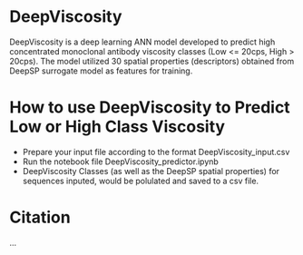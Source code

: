 # DeepViscosity
DeepViscosity is a deep learning ANN model developed to predict high concentrated monoclonal antibody viscosity classes (Low <= 20cps, High > 20cps). The model utilized 30 spatial properties (descriptors) obtained from DeepSP surrogate model as features for training.

# How to use DeepViscosity to Predict Low or High Class Viscosity
- Prepare your input file according to the format DeepViscosity_input.csv
- Run the notebook file DeepViscosity_predictor.ipynb
- DeepViscosity Classes (as well as the DeepSP spatial properties) for sequences inputed, would be polulated and saved to a csv file.

# Citation
...
